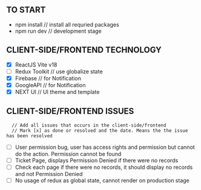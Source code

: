 ## TO START
- npm install // install all requried packages
- npm run dev // development stage

## CLIENT-SIDE/FRONTEND TECHNOLOGY
- [x] ReactJS Vite v18
- [ ] Redux Toolkit // use globalize state
- [x] Firebase // for Notification
- [x] GoogleAPI // for Notification
- [x] NEXT UI // UI theme and template

## CLIENT-SIDE/FRONTEND ISSUES
```
  // Add all issues that occurs in the client-side/frontend
  // Mark [x] as done or resolved and the date. Means the the issue has been resolved 
```
- [ ] User permission bug, user has access rights and permission but cannot do the action. Permission cannot be found
- [ ] Ticket Page, displays Permission Denied if there were no records
- [ ] Check each page if there were no records, it should display no records and not Permission Denied
- [ ] No usage of redux as global state, cannot render on production stage
